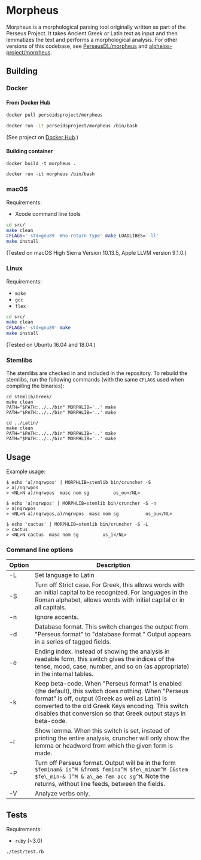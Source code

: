 # Morpheus

Morpheus is a morphological parsing tool originally written as part of the Perseus Project.
It takes Ancient Greek or Latin text as input and then lemmatizes the text and performs a morphological analysis.
For other versions of this codebase, see [PerseusDL/morpheus](https://github.com/PerseusDL/morpheus)
and [alpheios-project/morpheus](https://github.com/alpheios-project/morpheus).

## Building

### Docker

#### From Docker Hub

```bash
docker pull perseidsproject/morpheus

docker run -it perseidsproject/morpheus /bin/bash
```

(See project on [Docker Hub](https://hub.docker.com/r/perseidsproject/morpheus/).)

#### Building container

```
docker build -t morpheus .

docker run -it morpheus /bin/bash
```

### macOS

Requirements:

- Xcode command line tools

```bash
cd src/
make clean
CFLAGS='-std=gnu89 -Wno-return-type' make LOADLIBES='-ll'
make install
```

(Tested on macOS High Sierra Version 10.13.5, Apple LLVM version 9.1.0.)

### Linux

Requirements:

- `make`
- `gcc`
- `flex`

```bash
cd src/
make clean
CFLAGS='-std=gnu89' make
make install
```

(Tested on Ubuntu 16.04 and 18.04.)

### Stemlibs

The stemlibs are checked in and included in the repository.
To rebuild the stemlibs, run the following commands (with the same
`CFLAGS` used when compiling the binaries):

```
cd stemlib/Greek/
make clean
PATH="$PATH:../../bin" MORPHLIB='..' make
PATH="$PATH:../../bin" MORPHLIB='..' make

cd ../Latin/
make clean
PATH="$PATH:../../bin" MORPHLIB='..' make
PATH="$PATH:../../bin" MORPHLIB='..' make
```

## Usage

Example usage:

```
$ echo 'a)/nqrwpos' | MORPHLIB=stemlib bin/cruncher -S
> a)/nqrwpos
> <NL>N a)/nqrwpos  masc nom sg			os_ou</NL>
```

```
$ echo 'a)nqrwpos' | MORPHLIB=stemlib bin/cruncher -S -n
> a)nqrwpos
> <NL>N a)/nqrwpos,a)/nqrwpos  masc nom sg			os_ou</NL>
```

```
$ echo 'cactus' | MORPHLIB=stemlib bin/cruncher -S -L
> cactus
> <NL>N cactus  masc nom sg			us_i</NL>
```

### Command line options

| Option | Description |
| - | - |
| -L | Set language to Latin |
| -S | Turn off Strict case. For Greek, this allows words with an initial capital to be recognized. For languages in the Roman alphabet, allows words with initial capital or in all capitals. |
| -n | Ignore accents.|
| -d | Database format. This switch changes the output from "Perseus format" to "database format." Output appears in a series of tagged fields. |
| -e | Ending index. Instead of showing the analysis in readable form, this switch gives the indices of the tense, mood, case, number, and so on (as appropriate) in the internal tables. |
| -k | Keep beta-code. When "Perseus format" is enabled (the default), this switch does nothing. When "Perseus format" is off, output (Greek as well as Latin) is converted to the old Greek Keys encoding. This switch disables that conversion so that Greek output stays in beta-code. |
| -l | Show lemma. When this switch is set, instead of printing the entire analysis, cruncher will only show the lemma or headword from which the given form is made. |
| -P | Turn off Perseus format. Output will be in the form `$feminam& is^M &from$ femina^M $fe\_minam^M [&stem $fe\_min-& ]^M & a\_ae fem acc sg^M`. Note the returns, without line feeds, between the fields. |
| -V | Analyze verbs only. |

## Tests

Requirements:

- `ruby` (~3.0)

`./test/test.rb`
